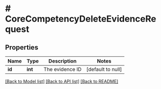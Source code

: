# # CoreCompetencyDeleteEvidenceRequest

## Properties

Name | Type | Description | Notes
------------ | ------------- | ------------- | -------------
**id** | **int** | The evidence ID | [default to null]

[[Back to Model list]](../../README.md#models) [[Back to API list]](../../README.md#endpoints) [[Back to README]](../../README.md)
